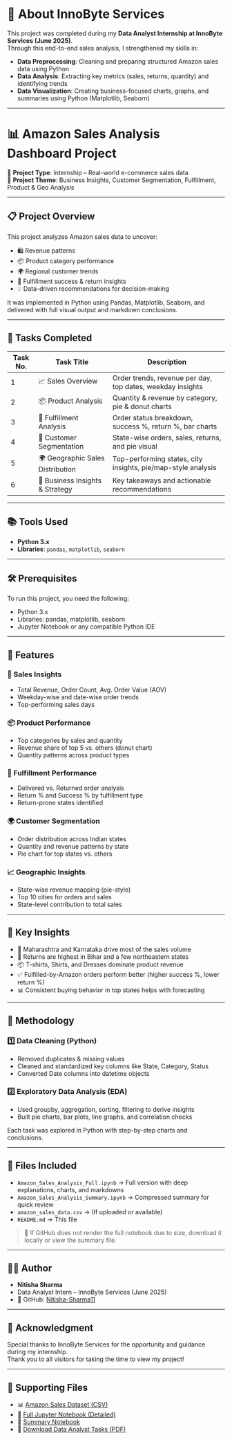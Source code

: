 # 🏢 About InnoByte Services

This project was completed during my **Data Analyst Internship at InnoByte Services (June 2025)**.  
Through this end-to-end sales analysis, I strengthened my skills in:

- **Data Preprocessing**: Cleaning and preparing structured Amazon sales data using Python  
- **Data Analysis**: Extracting key metrics (sales, returns, quantity) and identifying trends  
- **Data Visualization**: Creating business-focused charts, graphs, and summaries using Python (Matplotlib, Seaborn)

---

# 📊 Amazon Sales Analysis Dashboard Project

📁 **Project Type**: Internship – Real-world e-commerce sales data  
📌 **Project Theme**: Business Insights, Customer Segmentation, Fulfillment, Product & Geo Analysis

---

## 📋 Project Overview

This project analyzes Amazon sales data to uncover:
- 🛍️ Revenue patterns  
- 📦 Product category performance  
- 🌍 Regional customer trends  
- 🚚 Fulfillment success & return insights  
- 💡 Data-driven recommendations for decision-making  

It was implemented in Python using Pandas, Matplotlib, Seaborn, and delivered with full visual output and markdown conclusions.

---

## 🧾 Tasks Completed

| Task No. | Task Title                        | Description |
|----------|-----------------------------------|-------------|
| 1        | 📈 Sales Overview                  | Order trends, revenue per day, top dates, weekday insights  
| 2        | 📦 Product Analysis                | Quantity & revenue by category, pie & donut charts  
| 3        | 🚚 Fulfillment Analysis            | Order status breakdown, success %, return %, bar charts  
| 4        | 🧍 Customer Segmentation           | State-wise orders, sales, returns, and pie visual  
| 5        | 🌍 Geographic Sales Distribution   | Top-performing states, city insights, pie/map-style analysis  
| 6        | 🧠 Business Insights & Strategy    | Key takeaways and actionable recommendations  

---

## 📚 Tools Used

- **Python 3.x**
- **Libraries**: `pandas`, `matplotlib`, `seaborn`

---

## 🛠️ Prerequisites

To run this project, you need the following:

- Python 3.x  
- Libraries: pandas, matplotlib, seaborn  
- Jupyter Notebook or any compatible Python IDE  

---

## 🚀 Features

### 🛒 Sales Insights
- Total Revenue, Order Count, Avg. Order Value (AOV)  
- Weekday-wise and date-wise order trends  
- Top-performing sales days  

### 📦 Product Performance
- Top categories by sales and quantity  
- Revenue share of top 5 vs. others (donut chart)  
- Quantity patterns across product types  

### 🚚 Fulfillment Performance
- Delivered vs. Returned order analysis  
- Return % and Success % by fulfillment type  
- Return-prone states identified  

### 🌍 Customer Segmentation
- Order distribution across Indian states  
- Quantity and revenue patterns by state  
- Pie chart for top states vs. others  

### 📈 Geographic Insights
- State-wise revenue mapping (pie-style)  
- Top 10 cities for orders and sales  
- State-level contribution to total sales  

---

## 🧠 Key Insights

- 💸 Maharashtra and Karnataka drive most of the sales volume  
- 🔁 Returns are highest in Bihar and a few northeastern states  
- 📦 T-shirts, Shirts, and Dresses dominate product revenue  
- ✅ Fulfilled-by-Amazon orders perform better (higher success %, lower return %)  
- 📊 Consistent buying behavior in top states helps with forecasting  

---

## 📝 Methodology

### 1️⃣ Data Cleaning (Python)
- Removed duplicates & missing values  
- Cleaned and standardized key columns like State, Category, Status  
- Converted Date columns into datetime objects  

### 2️⃣ Exploratory Data Analysis (EDA)
- Used groupby, aggregation, sorting, filtering to derive insights  
- Built pie charts, bar plots, line graphs, and correlation checks  

Each task was explored in Python with step-by-step charts and conclusions.

---

## 📄 Files Included

- `Amazon_Sales_Analysis_Full.ipynb` → Full version with deep explanations, charts, and markdowns  
- `Amazon_Sales_Analysis_Summary.ipynb` → Compressed summary for quick review  
- `amazon_sales_data.csv` → (If uploaded or available)  
- `README.md` → This file  

> 📌 If GitHub does not render the full notebook due to size, download it locally or view the summary file.

---

## 👩‍💻 Author

- **Nitisha Sharma**  
- Data Analyst Intern – InnoByte Services (June 2025)  
- 📧 GitHub: [Nitisha-Sharma11](https://github.com/Nitisha-Sharma11)

---

## 🙏 Acknowledgment

Special thanks to InnoByte Services for the opportunity and guidance during my internship.  
Thank you to all visitors for taking the time to view my project!

---

## 📎 Supporting Files

- 📊 [Amazon Sales Dataset (CSV)](Amazon_Sale_Report.csv)
- 📘 [Full Jupyter Notebook (Detailed)](Innobyte_Services_Internship_Full.ipynb)
- 📄 [Summary Notebook](Innobyte_Services_Summary.ipynb)
- 📄 [Download Data Analyst Tasks (PDF)](Data_Analyst_Tasks.pdf)
